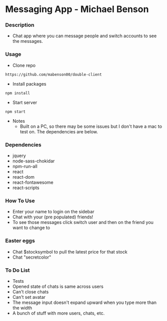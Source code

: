 # Messaging App - Michael Benson

### Description

- Chat app where you can message people and switch accounts to see the messages.

### Usage

- Clone repo
```
https://github.com/mabenson00/double-client
```

- Install packages
```
npm install
```
- Start server
```
npm start
```
- Notes
  - Built on a PC, so there may be some issues but I don't have a mac to test on. The dependencies are below.

### Dependencies
  - jquery
  - node-sass-chokidar
  - npm-run-all
  - react
  - react-dom
  - react-fontawesome
  - react-scripts

### How To Use
  - Enter your name to login on the sidebar
  - Chat with your (pre populated) friends!
  - To see those messages click switch user and then on the friend you want to change to

### Easter eggs
  - Chat $stocksymbol to pull the latest price for that stock
  - Chat "secretcolor"



### To Do List
- Tests
- Opened state of chats is same across users
- Can't close chats
- Can't set avatar
- The message input doesn't expand upward when you type more than the width
- A bunch of stuff with more users, chats, etc.
